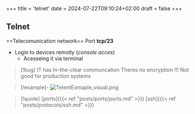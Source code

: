 +++
title = 'telnet'
date = 2024-07-22T09:10:24+02:00
draft = false
+++

## Telnet

==Telecomunication network==
Port **tcp/23**
- Login to devices remotly (*console acces*)
	- Acesseing it via terminal 
	
>[!bug] IT has In-the-clear communcation
>Theres no encryption !!!
>Not good for production systems 

>[!example]-
>![TelentExmaple_visual.png](/Notes/TelentExmaple_visual.png)




>[!quote] [ports]({{< ref "posts/ports/ports.md" >}}) [ssh]({{< ref "posts/protocols/ssh.md" >}}) 